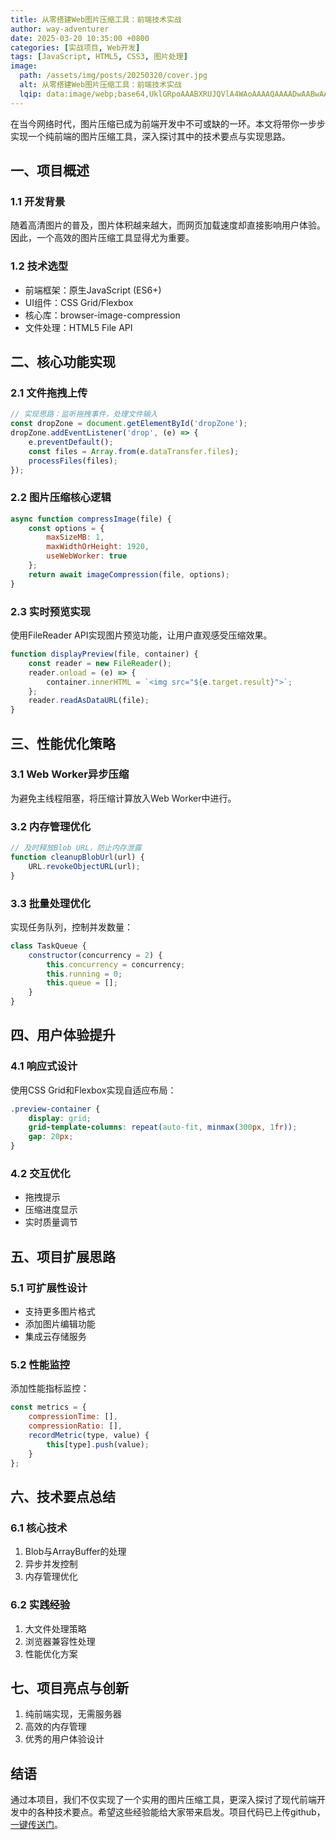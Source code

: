 ```yaml
---
title: 从零搭建Web图片压缩工具：前端技术实战
author: way-adventurer
date: 2025-03-20 10:35:00 +0800
categories: [实战项目, Web开发]
tags: [JavaScript, HTML5, CSS3, 图片处理]
image:
  path: /assets/img/posts/20250320/cover.jpg
  alt: 从零搭建Web图片压缩工具：前端技术实战
  lqip: data:image/webp;base64,UklGRpoAAABXRUJQVlA4WAoAAAAQAAAADwAABwAAQUxQSDIAAAARL0AmbZurmr57yyIiqE8oiG0bejIYEQTgqiDA9vqnsUSI6H+oAERp2HZ65qP/VIAWAFZQOCBCAAAA8AEAnQEqEAAIAAVAfCWkAALp8sF8rgRgAP7o9FDvMCkMde9PK7euH5M1m6VWoDXf2FkP3BqV0ZYbO6NA/VFIAAAA
---
```


在当今网络时代，图片压缩已成为前端开发中不可或缺的一环。本文将带你一步步实现一个纯前端的图片压缩工具，深入探讨其中的技术要点与实现思路。

## 一、项目概述

### 1.1 开发背景
随着高清图片的普及，图片体积越来越大，而网页加载速度却直接影响用户体验。因此，一个高效的图片压缩工具显得尤为重要。

### 1.2 技术选型
- 前端框架：原生JavaScript (ES6+)
- UI组件：CSS Grid/Flexbox
- 核心库：browser-image-compression
- 文件处理：HTML5 File API

## 二、核心功能实现

### 2.1 文件拖拽上传
```javascript
// 实现思路：监听拖拽事件，处理文件输入
const dropZone = document.getElementById('dropZone');
dropZone.addEventListener('drop', (e) => {
    e.preventDefault();
    const files = Array.from(e.dataTransfer.files);
    processFiles(files);
});
```

### 2.2 图片压缩核心逻辑
```javascript
async function compressImage(file) {
    const options = {
        maxSizeMB: 1,
        maxWidthOrHeight: 1920,
        useWebWorker: true
    };
    return await imageCompression(file, options);
}
```

### 2.3 实时预览实现
使用FileReader API实现图片预览功能，让用户直观感受压缩效果。

```javascript
function displayPreview(file, container) {
    const reader = new FileReader();
    reader.onload = (e) => {
        container.innerHTML = `<img src="${e.target.result}">`;
    };
    reader.readAsDataURL(file);
}
```

## 三、性能优化策略

### 3.1 Web Worker异步压缩
为避免主线程阻塞，将压缩计算放入Web Worker中进行。

### 3.2 内存管理优化
```javascript
// 及时释放Blob URL，防止内存泄露
function cleanupBlobUrl(url) {
    URL.revokeObjectURL(url);
}
```

### 3.3 批量处理优化
实现任务队列，控制并发数量：
```javascript
class TaskQueue {
    constructor(concurrency = 2) {
        this.concurrency = concurrency;
        this.running = 0;
        this.queue = [];
    }
}
```

## 四、用户体验提升

### 4.1 响应式设计
使用CSS Grid和Flexbox实现自适应布局：
```css
.preview-container {
    display: grid;
    grid-template-columns: repeat(auto-fit, minmax(300px, 1fr));
    gap: 20px;
}
```

### 4.2 交互优化
- 拖拽提示
- 压缩进度显示
- 实时质量调节

## 五、项目扩展思路

### 5.1 可扩展性设计
- 支持更多图片格式
- 添加图片编辑功能
- 集成云存储服务

### 5.2 性能监控
添加性能指标监控：
```javascript
const metrics = {
    compressionTime: [],
    compressionRatio: [],
    recordMetric(type, value) {
        this[type].push(value);
    }
};
```

## 六、技术要点总结

### 6.1 核心技术
1. Blob与ArrayBuffer的处理
2. 异步并发控制
3. 内存管理优化

### 6.2 实践经验
1. 大文件处理策略
2. 浏览器兼容性处理
3. 性能优化方案

## 七、项目亮点与创新

1. 纯前端实现，无需服务器
2. 高效的内存管理
3. 优秀的用户体验设计

## 结语

通过本项目，我们不仅实现了一个实用的图片压缩工具，更深入探讨了现代前端开发中的各种技术要点。希望这些经验能给大家带来启发。项目代码已上传github，[一键传送门](https://github.com/way-adventurer/image_compression)。

